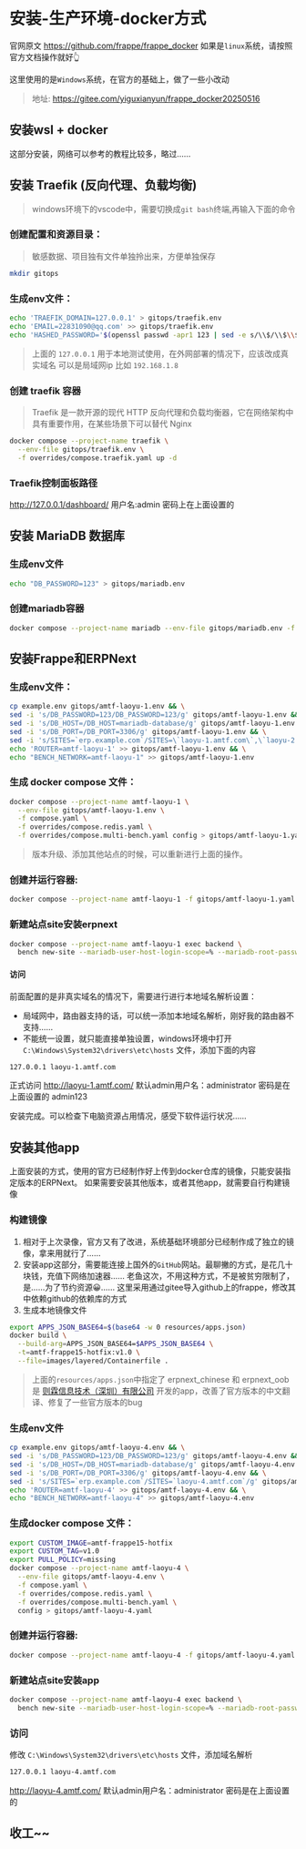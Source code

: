 # 安装-生产环境-docker方式
官网原文 https://github.com/frappe/frappe_docker 
如果是`linux`系统，请按照官方文档操作就好👆

这里使用的是`Windows`系统，在官方的基础上，做了一些小改动
> 地址: https://gitee.com/yiguxianyun/frappe_docker20250516

## 安装wsl + docker
这部分安装，网络可以参考的教程比较多，略过……

## 安装 Traefik (反向代理、负载均衡)
>windows环境下的vscode中，需要切换成`git bash`终端,再输入下面的命令

### 创建配置和资源目录：  
>敏感数据、项目独有文件单独拎出来，方便单独保存
```bash  
mkdir gitops
```  

### 生成env文件：
```bash
echo 'TRAEFIK_DOMAIN=127.0.0.1' > gitops/traefik.env
echo 'EMAIL=22831090@qq.com' >> gitops/traefik.env
echo 'HASHED_PASSWORD='$(openssl passwd -apr1 123 | sed -e s/\\$/\\$\\$/g) >>gitops/traefik.env  

```
>上面的 `127.0.0.1` 用于本地测试使用，在外网部署的情况下，应该改成真实域名
>可以是局域网ip 比如 `192.168.1.8` 


### 创建 traefik 容器
> Traefik 是一款开源的现代 HTTP 反向代理和负载均衡器，它在网络架构中具有重要作用，在某些场景下可以替代 Nginx
```bash
docker compose --project-name traefik \
  --env-file gitops/traefik.env \
  -f overrides/compose.traefik.yaml up -d
```

### Traefik控制面板路径
http://127.0.0.1/dashboard/  用户名:admin 密码上在上面设置的


## 安装 MariaDB 数据库
### 生成env文件
```bash
echo "DB_PASSWORD=123" > gitops/mariadb.env
```
### 创建mariadb容器
```bash
docker compose --project-name mariadb --env-file gitops/mariadb.env -f overrides/compose.mariadb-shared.yaml up -d
```

## 安装Frappe和ERPNext
### 生成env文件：

```bash
cp example.env gitops/amtf-laoyu-1.env && \
sed -i 's/DB_PASSWORD=123/DB_PASSWORD=123/g' gitops/amtf-laoyu-1.env && \
sed -i 's/DB_HOST=/DB_HOST=mariadb-database/g' gitops/amtf-laoyu-1.env && \
sed -i 's/DB_PORT=/DB_PORT=3306/g' gitops/amtf-laoyu-1.env && \
sed -i 's/SITES=`erp.example.com`/SITES=\`laoyu-1.amtf.com\`,\`laoyu-2.amtf.com\`/g' gitops/amtf-laoyu-1.env && \
echo 'ROUTER=amtf-laoyu-1' >> gitops/amtf-laoyu-1.env && \
echo "BENCH_NETWORK=amtf-laoyu-1" >> gitops/amtf-laoyu-1.env
```

### 生成 docker compose 文件：
```bash
docker compose --project-name amtf-laoyu-1 \
  --env-file gitops/amtf-laoyu-1.env \
  -f compose.yaml \
  -f overrides/compose.redis.yaml \
  -f overrides/compose.multi-bench.yaml config > gitops/amtf-laoyu-1.yaml
```
>版本升级、添加其他站点的时候，可以重新进行上面的操作。

### 创建并运行容器:
```bash
docker compose --project-name amtf-laoyu-1 -f gitops/amtf-laoyu-1.yaml up -d
```

### 新建站点site安装erpnext
```bash
docker compose --project-name amtf-laoyu-1 exec backend \
  bench new-site --mariadb-user-host-login-scope=% --mariadb-root-password 123 --install-app erpnext --admin-password admin123 laoyu-1.amtf.com
```

#### 访问
前面配置的是非真实域名的情况下，需要进行进行本地域名解析设置：
+ 局域网中，路由器支持的话，可以统一添加本地域名解析，刚好我的路由器不支持……
+ 不能统一设置，就只能直接单独设置，windows环境中打开 `C:\Windows\System32\drivers\etc\hosts` 文件，添加下面的内容
```bash
127.0.0.1 laoyu-1.amtf.com
```
正式访问
http://laoyu-1.amtf.com/  默认admin用户名：administrator 密码是在上面设置的 admin123

安装完成。可以检查下电脑资源占用情况，感受下软件运行状况……

## 安装其他app
上面安装的方式，使用的官方已经制作好上传到docker仓库的镜像，只能安装指定版本的ERPNext。
如果需要安装其他版本，或者其他app，就需要自行构建镜像
### 构建镜像
1. 相对于上次录像，官方又有了改进，系统基础环境部分已经制作成了独立的镜像，拿来用就行了……
2. 安装app这部分，需要能连接上国外的`GitHub`网站。最聊撇的方式，是花几十块钱，充值下网络加速器……
   老鱼这次，不用这种方式，不是被贫穷限制了，是……为了节约资源😀……
    这里采用通过gitee导入github上的frappe，修改其中依赖github的依赖库的方式
3. 生成本地镜像文件
  ```bash
  export APPS_JSON_BASE64=$(base64 -w 0 resources/apps.json)
  docker build \
    --build-arg=APPS_JSON_BASE64=$APPS_JSON_BASE64 \
    -t=amtf-frappe15-hotfix:v1.0 \
    --file=images/layered/Containerfile .
  ```  
  >上面的`resources/apps.json`中指定了 erpnext_chinese 和 erpnext_oob 是 [则霖信息技术（深圳）有限公司](https://gitee.com/yuzelin) 开发的app，改善了官方版本的中文翻译、修复了一些官方版本的bug

### 生成env文件
```bash
cp example.env gitops/amtf-laoyu-4.env && \
sed -i 's/DB_PASSWORD=123/DB_PASSWORD=123/g' gitops/amtf-laoyu-4.env && \
sed -i 's/DB_HOST=/DB_HOST=mariadb-database/g' gitops/amtf-laoyu-4.env && \
sed -i 's/DB_PORT=/DB_PORT=3306/g' gitops/amtf-laoyu-4.env && \
sed -i 's/SITES=`erp.example.com`/SITES=`laoyu-4.amtf.com`/g' gitops/amtf-laoyu-4.env && \
echo 'ROUTER=amtf-laoyu-4' >> gitops/amtf-laoyu-4.env && \
echo "BENCH_NETWORK=amtf-laoyu-4" >> gitops/amtf-laoyu-4.env
```
### 生成docker compose 文件：
```bash
export CUSTOM_IMAGE=amtf-frappe15-hotfix
export CUSTOM_TAG=v1.0
export PULL_POLICY=missing
docker compose --project-name amtf-laoyu-4 \
  --env-file gitops/amtf-laoyu-4.env \
  -f compose.yaml \
  -f overrides/compose.redis.yaml \
  -f overrides/compose.multi-bench.yaml \
  config > gitops/amtf-laoyu-4.yaml
```

### 创建并运行容器:
```bash
docker compose --project-name amtf-laoyu-4 -f gitops/amtf-laoyu-4.yaml up -d
```

### 新建站点site安装app
```bash
docker compose --project-name amtf-laoyu-4 exec backend \
  bench new-site --mariadb-user-host-login-scope=% --mariadb-root-password 123 --install-app erpnext --install-app erpnext_chinese --install-app erpnext_oob --admin-password admin123 laoyu-4.amtf.com
```

### 访问
修改 `C:\Windows\System32\drivers\etc\hosts` 文件，添加域名解析
```bash
127.0.0.1 laoyu-4.amtf.com
```
http://laoyu-4.amtf.com/  默认admin用户名：administrator 密码是在上面设置的

## 收工~~
